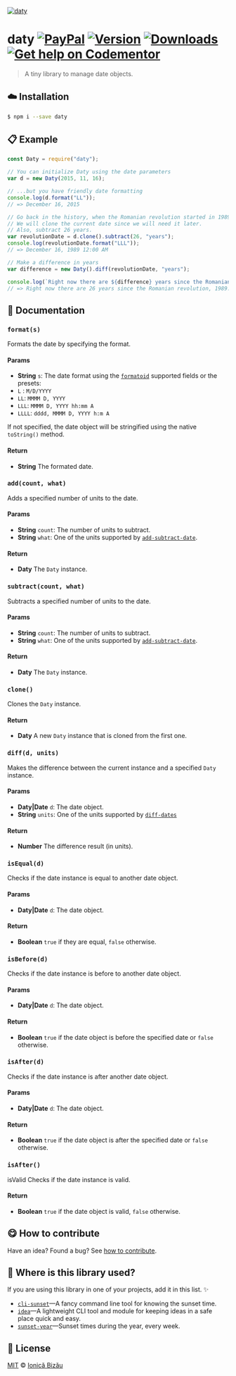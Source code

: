 
[![daty](http://i.imgur.com/E2GKGYK.png)](#)

# daty [![PayPal](https://img.shields.io/badge/%24-paypal-f39c12.svg)][paypal-donations] [![Version](https://img.shields.io/npm/v/daty.svg)](https://www.npmjs.com/package/daty) [![Downloads](https://img.shields.io/npm/dt/daty.svg)](https://www.npmjs.com/package/daty) [![Get help on Codementor](https://cdn.codementor.io/badges/get_help_github.svg)](https://www.codementor.io/johnnyb?utm_source=github&utm_medium=button&utm_term=johnnyb&utm_campaign=github)

> A tiny library to manage date objects.

## :cloud: Installation

```sh
$ npm i --save daty
```


## :clipboard: Example



```js
const Daty = require("daty");

// You can initialize Daty using the date parameters
var d = new Daty(2015, 11, 16);

// ...but you have friendly date formatting
console.log(d.format("LL"));
// => December 16, 2015

// Go back in the history, when the Romanian revolution started in 1989
// We will clone the current date since we will need it later.
// Also, subtract 26 years.
var revolutionDate = d.clone().subtract(26, "years");
console.log(revolutionDate.format("LLL"));
// => December 16, 1989 12:00 AM

// Make a difference in years
var difference = new Daty().diff(revolutionDate, "years");

console.log(`Right now there are ${difference} years since the Romanian revolution, 1989.`);
// => Right now there are 26 years since the Romanian revolution, 1989.
```

## :memo: Documentation


### `format(s)`
Formats the date by specifying the format.

#### Params
- **String** `s`: The date format using the [`formatoid`](https://github.com/IonicaBizau/formatoid) supported fields or the presets:
 - `L` : `M/D/YYYY`
 - `LL`: `MMMM D, YYYY`
 - `LLL`: `MMMM D, YYYY hh:mm A`
 - `LLLL`: `dddd, MMMM D, YYYY h:m A`

If not specified, the date object will be stringified using the native `toString()` method.

#### Return
- **String** The formated date.

### `add(count, what)`
Adds a specified number of units to the date.

#### Params
- **String** `count`: The number of units to subtract.
- **String** `what`: One of the units supported by [`add-subtract-date`](https://github.com/IonicaBizau/add-subtract-date).

#### Return
- **Daty** The `Daty` instance.

### `subtract(count, what)`
Subtracts a specified number of units to the date.

#### Params
- **String** `count`: The number of units to subtract.
- **String** `what`: One of the units supported by [`add-subtract-date`](https://github.com/IonicaBizau/add-subtract-date).

#### Return
- **Daty** The `Daty` instance.

### `clone()`
Clones the `Daty` instance.

#### Return
- **Daty** A new `Daty` instance that is cloned from the first one.

### `diff(d, units)`
Makes the difference between the current instance and a specified `Daty` instance.

#### Params
- **Daty|Date** `d`: The date object.
- **String** `units`: One of the units supported by [`diff-dates`](https://github.com/IonicaBizau/diff-dates)

#### Return
- **Number** The difference result (in units).

### `isEqual(d)`
Checks if the date instance is equal to another date object.

#### Params
- **Daty|Date** `d`: The date object.

#### Return
- **Boolean** `true` if they are equal, `false` otherwise.

### `isBefore(d)`
Checks if the date instance is before to another date object.

#### Params
- **Daty|Date** `d`: The date object.

#### Return
- **Boolean** `true` if the date object is before the specified date or `false` otherwise.

### `isAfter(d)`
Checks if the date instance is after another date object.

#### Params
- **Daty|Date** `d`: The date object.

#### Return
- **Boolean** `true` if the date object is after the specified date or `false` otherwise.

### `isAfter()`
isValid
Checks if the date instance is valid.

#### Return
- **Boolean** `true` if the date object is valid, `false` otherwise.



## :yum: How to contribute
Have an idea? Found a bug? See [how to contribute][contributing].

## :dizzy: Where is this library used?
If you are using this library in one of your projects, add it in this list. :sparkles:


 - [`cli-sunset`](https://github.com/IonicaBizau/cli-sunset)—A fancy command line tool for knowing the sunset time.
 - [`idea`](https://github.com/IonicaBizau/idea)—A lightweight CLI tool and module for keeping ideas in a safe place quick and easy.
 - [`sunset-year`](https://github.com/IonicaBizau/sunset-year#readme)—Sunset times during the year, every week.

## :scroll: License

[MIT][license] © [Ionică Bizău][website]

[paypal-donations]: https://www.paypal.com/cgi-bin/webscr?cmd=_s-xclick&hosted_button_id=RVXDDLKKLQRJW
[donate-now]: http://i.imgur.com/6cMbHOC.png

[license]: http://showalicense.com/?fullname=Ionic%C4%83%20Biz%C4%83u%20%3Cbizauionica%40gmail.com%3E%20(http%3A%2F%2Fionicabizau.net)&year=2015#license-mit
[website]: http://ionicabizau.net
[contributing]: /CONTRIBUTING.md
[docs]: /DOCUMENTATION.md
